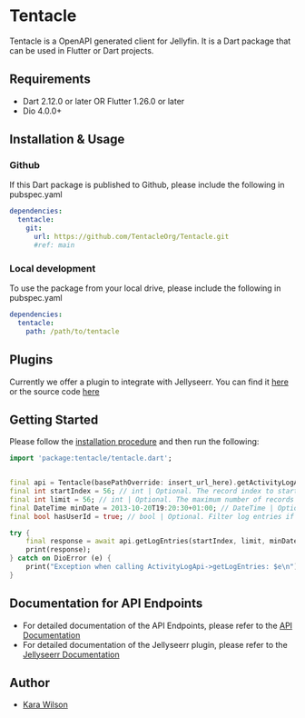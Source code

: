# Tentacle 
Tentacle is a OpenAPI generated client for Jellyfin. It is a Dart package that can be used in Flutter or Dart projects.

## Requirements

* Dart 2.12.0 or later OR Flutter 1.26.0 or later
* Dio 4.0.0+

## Installation & Usage

### Github
If this Dart package is published to Github, please include the following in pubspec.yaml
```yaml
dependencies:
  tentacle:
    git:
      url: https://github.com/TentacleOrg/Tentacle.git
      #ref: main
```

### Local development
To use the package from your local drive, please include the following in pubspec.yaml
```yaml
dependencies:
  tentacle:
    path: /path/to/tentacle
```

## Plugins
Currently we offer a plugin to integrate with Jellyseerr. You can find it [here](./jellyseerr-REARME.md) or the source code [here](./lib/src/plguins/jellyseerr/)

## Getting Started

Please follow the [installation procedure](#installation--usage) and then run the following:

```dart
import 'package:tentacle/tentacle.dart';


final api = Tentacle(basePathOverride: insert_url_here).getActivityLogApi();
final int startIndex = 56; // int | Optional. The record index to start at. All items with a lower index will be dropped from the results.
final int limit = 56; // int | Optional. The maximum number of records to return.
final DateTime minDate = 2013-10-20T19:20:30+01:00; // DateTime | Optional. The minimum date. Format = ISO.
final bool hasUserId = true; // bool | Optional. Filter log entries if it has user id, or not.

try {
    final response = await api.getLogEntries(startIndex, limit, minDate, hasUserId);
    print(response);
} catch on DioError (e) {
    print("Exception when calling ActivityLogApi->getLogEntries: $e\n");
}

```

## Documentation for API Endpoints
- For detailed documentation of the API Endpoints, please refer to the [API Documentation](./jellyfin-api.md)
- For detailed documentation of the Jellyseerr plugin, please refer to the [Jellyseerr Documentation](./jellyseerr-REARME.md)

## Author
 - [Kara Wilson](https://github.com/Kara-Zor-El)


